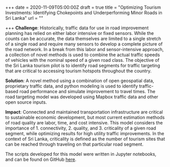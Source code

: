 +++
date = 2020-11-09T05:00:00Z
draft = true
title = "Optimizing Tourism Investments: Identifying Chokepoints and Underperforming Minor Roads in Sri Lanka"
url = ""

+++
**Challenge**: Historically, traffic data for use in road improvement planning has relied on either labor intensive or fixed sensors. While the counts can be accurate, the data themselves are limited to a single stretch of a single road and require many sensors to develop a complete picture of the road network. In a break from this labor and sensor-intensive approach, a collection of novel methods is used to combine the actual traffic speeds of vehicles with the nominal speed of a given road class. The objective of the Sri Lanka tourism pilot is to identify road segments for traffic targeting that are critical to accessing tourism hotspots throughout the country.

**Solution**: A novel method using a combination of open geospatial data, proprietary traffic data, and python modeling is used to identify traffic-based road performance and simulate improvement to travel times. The road targeting model was developed using Mapbox traffic data and other open source inputs.

**Impact**: Connected and maintained transportation infrastructure are critical to sustainable economic development, but most current estimation methods of road quality are labor, time, and cost intensive. This model considers the importance of 1. connectivity, 2. quality, and 3. criticality of a given road segment, while optimizing results for high utility traffic improvements. In the context of Sri Lanka, criticality is defined as the number of tourism sites that can be reached through traveling on that particular road segment.

The scripts developed for this model were written in Jupyter notebooks, and can be found on GitHub [here](https://github.com/worldbank/GOST_PublicGoods/tree/master/Implementations/sri_lanka_tourism "GitHub SriLanka Tourism").